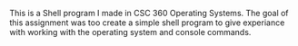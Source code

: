 
This is a Shell program I made in CSC 360 Operating Systems. 
The goal of this assignment was too create a simple shell program
to give experiance with working with the operating system and console 
commands.

